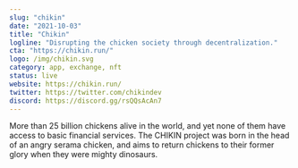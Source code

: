 ```yaml
---
slug: "chikin"
date: "2021-10-03"
title: "Chikin"
logline: "Disrupting the chicken society through decentralization."
cta: "https://chikin.run/"
logo: /img/chikin.svg
category: app, exchange, nft
status: live
website: https://chikin.run/
twitter: https://twitter.com/chikindev
discord: https://discord.gg/rsQQsAcAn7
---
```


More than 25 billion chickens alive in the world, and yet none of them have access to basic financial services.
The CHIKIN project was born in the head of an angry serama chicken, and aims to return chickens to their former glory when they were mighty dinosaurs.
